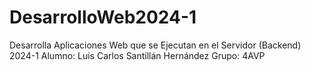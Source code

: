 # DesarrolloWeb2024-1
Desarrolla Aplicaciones Web que se Ejecutan en el Servidor (Backend) 2024-1
Alumno:
Luis Carlos Santillán Hernández
Grupo:
4AVP

